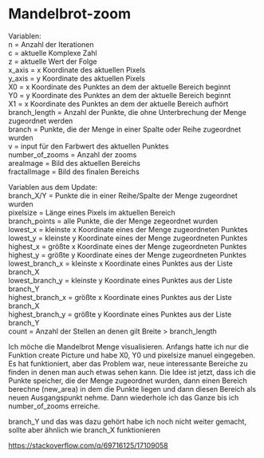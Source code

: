 # Mandelbrot-zoom
Variablen:                                          
n = Anzahl der Iterationen                                      
c = aktuelle Komplexe Zahl                
z = aktuelle Wert der Folge                 
x_axis = x Koordinate des aktuellen Pixels                  
y_axis = y Koordinate des aktuellen Pixels                          
X0 = x Koordinate des Punktes an dem der aktuelle Bereich beginnt                 
Y0 = y Koordinate des Punktes an dem der aktuelle Bereich beginnt               
X1 = x Koordinate des Punktes an dem der aktuelle Bereich aufhört               
branch_length =  Anzahl der Punkte, die ohne Unterbrechung der Menge zugeordnet werden                  
branch =  Punkte, die der Menge in einer Spalte oder Reihe zugeordnet wurden                  
v = input für den Farbwert des aktuellen Punktes                            
number_of_zooms = Anzahl der zooms                    
areaImage = Bild des aktuellen Bereichs                     
fractalImage = Bild des finalen Bereichs                        

Variablen aus dem Update:                   
branch_X/Y =  Punkte die in einer Reihe/Spalte der Menge zugeordnet wurden                             
pixelsize = Länge eines Pixels im aktuellen Bereich                           
branch_points = alle Punkte, die der Menge zegeordnet wurden                      
lowest_x = kleinste x Koordinate eines der Menge zugeordneten Punktes                     
lowest_y = kleinste y Koordinate eines der Menge zugeordneten Punktes                     
highest_x = größte x Koordinate eines der Menge zugeordneten Punktes                      
highest_y = größte y Koordinate eines der Menge zugeordneten Punktes                                
lowest_branch_x = kleinste x Koordinate eines Punktes aus der Liste branch_X                      
lowest_branch_y = kleinste y Koordinate eines Punktes aus der Liste branch_Y                            
highest_branch_x = größte x Koordinate eines Punktes aus der Liste branch_X                           
highest_branch_y = größte y Koordinate eines Punktes aus der Liste branch_Y                   
count = Anzahl  der Stellen an denen gilt Breite > branch_length                            

Ich möche die Mandelbrot Menge visualisieren. Anfangs hatte ich nur die Funktion create Picture und habe X0, Y0 und pixelsize manuel eingegeben. Es hat funktioniert, aber das Problem war, neue interessante Bereiche zu finden in denen man auch etwas sehen kann. Die Idee ist jetzt, dass ich die Punkte speicher, die der Menge zugeordnet wurden, dann einen Bereich berechne (new_area) in dem die Punkte liegen und dann diesen Bereich als neuen Ausgangspunkt nehme. Dann wiederhole ich das Ganze bis ich number_of_zooms erreiche.

branch_Y und das was dazu gehört habe ich noch nicht weiter gemacht, sollte aber ähnlich wie branch_X funktionieren

https://stackoverflow.com/q/69716125/17109058
